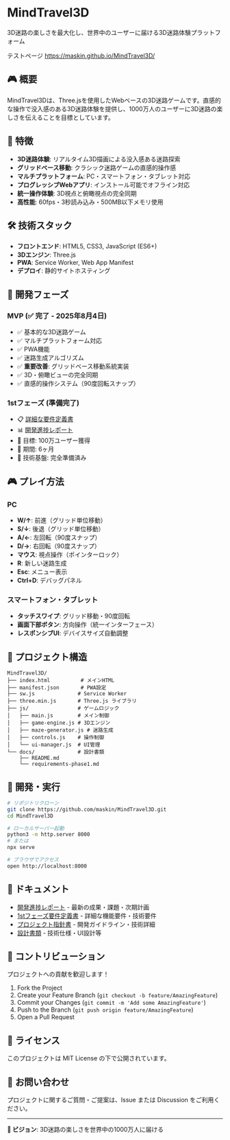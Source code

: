 # MindTravel3D

3D迷路の楽しさを最大化し、世界中のユーザーに届ける3D迷路体験プラットフォーム

テストページ
https://maskin.github.io/MindTravel3D/

## 🎮 概要

MindTravel3Dは、Three.jsを使用したWebベースの3D迷路ゲームです。直感的な操作で没入感のある3D迷路体験を提供し、1000万人のユーザーに3D迷路の楽しさを伝えることを目標としています。

## 🚀 特徴

- **3D迷路体験**: リアルタイム3D描画による没入感ある迷路探索
- **グリッドベース移動**: クラシック迷路ゲームの直感的操作感
- **マルチプラットフォーム**: PC・スマートフォン・タブレット対応
- **プログレッシブWebアプリ**: インストール可能でオフライン対応
- **統一操作体験**: 3D視点と俯瞰視点の完全同期
- **高性能**: 60fps・3秒読み込み・500MB以下メモリ使用

## 🛠 技術スタック

- **フロントエンド**: HTML5, CSS3, JavaScript (ES6+)
- **3Dエンジン**: Three.js
- **PWA**: Service Worker, Web App Manifest
- **デプロイ**: 静的サイトホスティング

## 🎯 開発フェーズ

### MVP (✅ 完了 - 2025年8月4日)
- ✅ 基本的な3D迷路ゲーム
- ✅ マルチプラットフォーム対応
- ✅ PWA機能
- ✅ 迷路生成アルゴリズム
- ✅ **重要改善**: グリッドベース移動系統実装
- ✅ 3D・俯瞰ビューの完全同期
- ✅ 直感的操作システム（90度回転スナップ）

### 1stフェーズ (準備完了)
- 📋 [詳細な要件定義書](./docs/requirements-phase1.md)
- 📊 [開発進捗レポート](./docs/development-progress-report.md)
- 🎯 目標: 100万ユーザー獲得
- 📅 期間: 6ヶ月
- 🚀 技術基盤: 完全準備済み

## 🎮 プレイ方法

### PC
- **W/↑**: 前進（グリッド単位移動）
- **S/↓**: 後退（グリッド単位移動）
- **A/←**: 左回転（90度スナップ）
- **D/→**: 右回転（90度スナップ）
- **マウス**: 視点操作（ポインターロック）
- **R**: 新しい迷路生成
- **Esc**: メニュー表示
- **Ctrl+D**: デバッグパネル

### スマートフォン・タブレット
- **タッチスワイプ**: グリッド移動・90度回転
- **画面下部ボタン**: 方向操作（統一インターフェース）
- **レスポンシブUI**: デバイスサイズ自動調整

## 📁 プロジェクト構造

```
MindTravel3D/
├── index.html          # メインHTML
├── manifest.json       # PWA設定
├── sw.js              # Service Worker
├── three.min.js       # Three.js ライブラリ
├── js/                # ゲームロジック
│   ├── main.js        # メイン制御
│   ├── game-engine.js # 3Dエンジン
│   ├── maze-generator.js # 迷路生成
│   ├── controls.js    # 操作制御
│   └── ui-manager.js  # UI管理
└── docs/              # 設計書類
    ├── README.md
    └── requirements-phase1.md
```

## 🚀 開発・実行

```bash
# リポジトリクローン
git clone https://github.com/maskin/MindTravel3D.git
cd MindTravel3D

# ローカルサーバー起動
python3 -m http.server 8000
# または
npx serve

# ブラウザでアクセス
open http://localhost:8000
```

## 📖 ドキュメント

- [開発進捗レポート](./docs/development-progress-report.md) - 最新の成果・課題・次期計画
- [1stフェーズ要件定義書](./docs/requirements-phase1.md) - 詳細な機能要件・技術要件  
- [プロジェクト指針書](./CLAUDE.md) - 開発ガイドライン・技術詳細
- [設計書類](./docs/) - 技術仕様・UI設計等

## 🤝 コントリビューション

プロジェクトへの貢献を歓迎します！

1. Fork the Project
2. Create your Feature Branch (`git checkout -b feature/AmazingFeature`)
3. Commit your Changes (`git commit -m 'Add some AmazingFeature'`)
4. Push to the Branch (`git push origin feature/AmazingFeature`)
5. Open a Pull Request

## 📄 ライセンス

このプロジェクトは MIT License の下で公開されています。

## 📧 お問い合わせ

プロジェクトに関するご質問・ご提案は、Issue または Discussion をご利用ください。

---

**🎯 ビジョン**: 3D迷路の楽しさを世界中の1000万人に届ける
